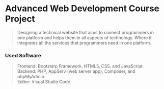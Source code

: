 # Advanced Web Development Course Project

> Designing a technical website that aims to connect programmers in one platform and helps them in all aspects of technology.
Where it integrates all the services that programmers need in one platform.

### Used Software
> Frontend: Bootstarp Framework, HTML5, CSS, and JavaScript.<br />
Backend: PHP, AppServ (web server app), Composer, and phpMyAdmin.<br />
Editor: Visual Studio Code.
